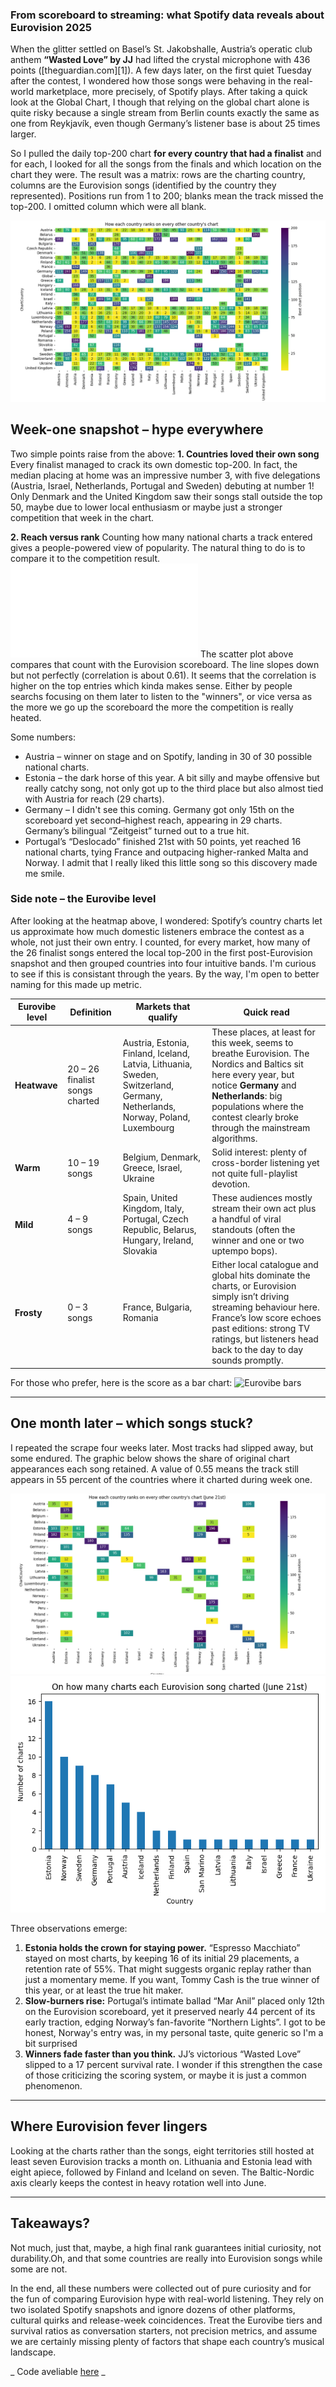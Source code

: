 ### From scoreboard to streaming: what Spotify data reveals about Eurovision 2025

When the glitter settled on Basel’s St. Jakobshalle, Austria’s operatic club anthem **“Wasted Love” by JJ** had lifted the crystal microphone with 436 points ([theguardian.com][1]). A few days later, on the first quiet Tuesday after the contest, I wondered how those songs were behaving in the real-world marketplace, more precisely, of Spotify plays. After taking a quick look at the Global Chart, I though that relying on the global chart alone is quite risky because a single stream from Berlin counts exactly the same as one from Reykjavík, even though Germany’s listener base is about 25 times larger.

So I pulled the daily top-200 chart **for every country that had a finalist** and for each, I looked for all the songs from the finals and which location on the chart they were. The result was a matrix: rows are the charting country, columns are the Eurovision songs (identified by the country they represented). Positions run from 1 to 200; blanks mean the track missed the top-200. I omitted column which were all blank.

![Cross Table](./plots/cross.png)

## Week-one snapshot – hype everywhere

Two simple points raise from the above:
**1. Countries loved their own song**
Every finalist managed to crack its own domestic top-200. In fact, the median placing at home was an impressive number 3, with five delegations (Austria, Israel, Netherlands, Portugal and Sweden) debuting at number 1! Only Denmark and the United Kingdom saw their songs stall outside the top 50, maybe due to lower local enthusiasm or maybe just a stronger competition that week in the chart.

**2. Reach versus rank**
Counting how many national charts a track entered gives a people-powered view of popularity. The natural thing to do is to compare it to the competition result.
![Charts vs Score](./plots/scatter.pgn)
The scatter plot above compares that count with the Eurovision scoreboard. The line slopes down but not perfectly (correlation is about 0.61). It seems that the correlation is higher on the top entries which kinda makes sense. Either by people searchs focusing on them later to listen to the "winners", or vice versa as the more we go up the scoreboard the more the competition is really heated.

Some numbers:

- Austria – winner on stage and on Spotify, landing in 30 of 30 possible national charts.
- Estonia – the dark horse of this year. A bit silly and maybe offensive but really catchy song, not only got up to the third place but also almost tied with Austria for reach (29 charts).
- Germany – I didn't see this coming. Germany got only 15th on the scoreboard yet second–highest reach, appearing in 29 charts. Germany’s bilingual “Zeitgeist” turned out to a true hit.
- Portugal’s “Deslocado” finished 21st with 50 points, yet reached 16 national charts, tying France and outpacing higher-ranked Malta and Norway. I admit that I really liked this little song so this discovery made me smile.

### Side note – the **Eurovibe level**

After looking at the heatmap above, I wondered: Spotify’s country charts let us approximate how much domestic listeners embrace the contest as a whole, not just their own entry. I counted, for every market, how many of the 26 finalist songs entered the local top-200 in the first post-Eurovision snapshot and then grouped countries into four intuitive bands.
I'm curious to see if this is consistant through the years.
By the way, I'm open to better naming for this made up metric.

| Eurovibe level | Definition                     | Markets that qualify                                                                                                         | Quick read                                                                                                                                                                                                                                      |
| -------------- | ------------------------------ | ---------------------------------------------------------------------------------------------------------------------------- | ----------------------------------------------------------------------------------------------------------------------------------------------------------------------------------------------------------------------------------------------- |
| **Heatwave**   | 20 – 26 finalist songs charted | Austria, Estonia, Finland, Iceland, Latvia, Lithuania, Sweden, Switzerland, Germany, Netherlands, Norway, Poland, Luxembourg | These places, at least for this week, seems to breathe Eurovision. The Nordics and Baltics sit here every year, but notice **Germany** and **Netherlands**: big populations where the contest clearly broke through the mainstream algorithms.  |
| **Warm**       | 10 – 19 songs                  | Belgium, Denmark, Greece, Israel, Ukraine                                                                                    | Solid interest: plenty of cross-border listening yet not quite full-playlist devotion.                                                                                                                                                          |
| **Mild**       | 4 – 9 songs                    | Spain, United Kingdom, Italy, Portugal, Czech Republic, Belarus, Hungary, Ireland, Slovakia                                  | These audiences mostly stream their own act plus a handful of viral standouts (often the winner and one or two uptempo bops).                                                                                                                   |
| **Frosty**     | 0 – 3 songs                    | France, Bulgaria, Romania                                                                                                    | Either local catalogue and global hits dominate the charts, or Eurovision simply isn’t driving streaming behaviour here. France’s low score echoes past editions: strong TV ratings, but listeners head back to the day to day sounds promptly. |

For those who prefer, here is the score as a bar chart:
![Eurovibe bars](./plots/eurovibe.png)

---

## One month later – which songs stuck?

I repeated the scrape four weeks later. Most tracks had slipped away, but some endured. The graphic below shows the share of original chart appearances each song retained. A value of 0.55 means the track still appears in 55 percent of the countries where it charted during week one.

![One Month Later - heatmap](./plots/cross_later.png)
![One Month Later - bars](./plots/bar_count_later.png)

Three observations emerge:

1. **Estonia holds the crown for staying power.** “Espresso Macchiato” stayed on most charts, by keeping 16 of its initial 29 placements, a retention rate of 55%. That might suggests organic replay rather than just a momentary meme. If you want, Tommy Cash is the true winner of this year, or at least the true hit maker.
2. **Slow-burners rise:** Portugal’s intimate ballad “Mar Anil” placed only 12th on the Eurovision scoreboard, yet it preserved nearly 44 percent of its early traction, edging Norway’s fan-favorite “Northern Lights”. I got to be honest, Norway's entry was, in my personal taste, quite generic so I'm a bit surprised
3. **Winners fade faster than you think.** JJ’s victorious “Wasted Love” slipped to a 17 percent survival rate. I wonder if this strengthen the case of those criticizing the scoring system, or maybe it is just a common phenomenon.

---

## Where Eurovision fever lingers

Looking at the charts rather than the songs, eight territories still hosted at least seven Eurovision tracks a month on. Lithuania and Estonia lead with eight apiece, followed by Finland and Iceland on seven. The Baltic-Nordic axis clearly keeps the contest in heavy rotation well into June.

---

## Takeaways?

Not much, just that, maybe, a high final rank guarantees initial curiosity, not durability.Oh, and that some countries are really into Eurovision songs while some are not.

In the end, all these numbers were collected out of pure curiosity and for the fun of comparing Eurovision hype with real-world listening. They rely on two isolated Spotify snapshots and ignore dozens of other platforms, cultural quirks and release-week coincidences. Treat the Eurovibe tiers and survival ratios as conversation starters, not precision metrics, and assume we are certainly missing plenty of factors that shape each country’s musical landscape.

_ Code aveliable [here](https://github.com/menisadi/eurovision2025) _
